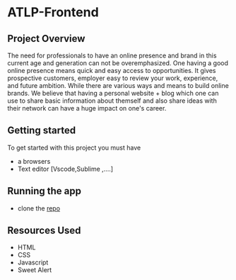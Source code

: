 # ATLP-Frontend
## Project Overview

The need for professionals to have an online presence and brand in this current age and
generation can not be overemphasized. One having a good online presence means quick and
easy access to opportunities. It gives prospective customers, employer easy to review your work,
experience, and future ambition. While there are various ways and means to build online brands.
We believe that having a personal website + blog which one can use to share basic information
about themself and also share ideas with their network can have a huge impact on one's career.
## Getting started

To get started with this project you must have 
- a browsers
- Text editor [Vscode,Sublime ,....]

## Running the app

- clone the [repo](https://github.com/PrinceNiyonshuti/ATLP-capstone-project.git)

## Resources Used

- HTML
- CSS
- Javascript
- Sweet Alert 
